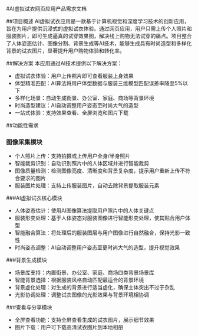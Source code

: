 #AI虚拟试衣网页应用产品需求文档

##项目概述
AI虚拟试衣应用是一款基于计算机视觉和深度学习技术的创新应用，旨在为用户提供沉浸式的虚拟试衣体验。通过网页应用，用户只需上传个人照片和服装图片，即可生成逼真的试穿效果图，解决线上购物无法试穿的痛点。项目整合了人体姿态估计、图像分割、背景生成等AI技术，能够生成具有时尚造型和多样化背景的试衣图片，显著提升用户购物体验和转化率。

##解决方案
本应用通过AI技术提供以下解决方案：
* 虚拟试衣体验：用户上传照片即可查看服装上身效果
* 体型精准匹配：AI算法将用户体型数据与服装三维模型匹配误差率降至5%以下
* 多样化场景：自动生成街景、办公室、家庭、商场等背景环境
* 时尚造型建议：AI自动调整用户姿态至时尚大气的造型
* 一站式体验：支持效果查看、全屏浏览和图片下载

##功能性需求
###	图像采集模块
* 个人照片上传：支持拍摄或上传用户全身/半身照片
* 智能裁剪识别：自动识别照片中的人体区域并进行智能裁剪
* 图像质量检测：检测图像亮度、清晰度和背景复杂度，提示用户重新上传不符合要求的图片
* 服装图片处理：支持上传服装图片，自动去除背景提取服装元素

###AI虚拟试衣核心模块
* 人体姿态估计：使用AI图像算法提取用户照片中的人体关键点
* 服装形变处理：基于人体姿态对服装图像进行智能形变处理，使其贴合用户体型
* 智能融合算法：将处理后的服装图层与用户图像进行自然融合，保持光影一致性
* 时尚姿态调整：AI自动调整用户姿态至更时尚大气的造型，提升视觉效果

###背景生成模块
* 场景库支持：内置街景、办公室、家庭、商场四类背景场景库
* 智能背景选择：根据服装风格自动匹配最适合的背景环境
* 背景虚化处理：对生成的背景进行适当虚化，确保主体突出不过于杂乱
* 光影协调处理：调整试衣图像的光影效果与背景环境相协调

###查看与分享模块
* 全屏查看功能：支持全屏查看生成的试衣图片，展示细节效果
* 图片下载：用户可下载高清试衣图片到本地相册

